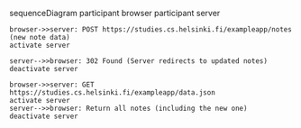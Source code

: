 sequenceDiagram
    participant browser
    participant server
    
    
    browser->>server: POST https://studies.cs.helsinki.fi/exampleapp/notes (new note data)
    activate server
    
    server-->>browser: 302 Found (Server redirects to updated notes)
    deactivate server
    
    browser->>server: GET https://studies.cs.helsinki.fi/exampleapp/data.json
    activate server
    server-->>browser: Return all notes (including the new one)
    deactivate server
